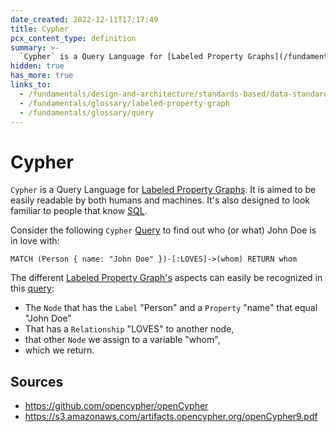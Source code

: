 ```yaml
---
date_created: 2022-12-11T17:17:49
title: Cypher
pcx_content_type: definition
summary: >-
  `Cypher` is a Query Language for [Labeled Property Graphs](/fundamentals/glossary/labeled-property-graph). It is aimed to be easily readable by both humans and machines. It's also designed to look familiar to people that know [SQL](/fundamentals/design-and-architecture/standards-based/data-standards/#sql).
hidden: true
has_more: true
links_to:
  - /fundamentals/design-and-architecture/standards-based/data-standards/sql
  - /fundamentals/glossary/labeled-property-graph
  - /fundamentals/glossary/query
---
```


# Cypher

`Cypher` is a Query Language for [Labeled Property Graphs](/fundamentals/glossary/labeled-property-graph). It is aimed to be easily readable by both humans and machines. It's also designed to look familiar to people that know [SQL](/fundamentals/design-and-architecture/standards-based/data-standards/sql).

Consider the following `Cypher` [Query](/fundamentals/glossary/query) to find out who (or what) John Doe is in love with:

```cypher
MATCH (Person { name: "John Doe" })-[:LOVES]->(whom) RETURN whom
```

The different [Labeled Property Graph's](/fundamentals/glossary/labeled-property-graph) aspects can easily be recognized in this [query](/fundamentals/glossary/query):

- The `Node` that has the `Label` "Person" and a `Property` "name" that equal "John Doe"
- That has a `Relationship` "LOVES" to another node,
- that other `Node` we assign to a variable "whom",
- which we return.

## Sources

- https://github.com/opencypher/openCypher
- https://s3.amazonaws.com/artifacts.opencypher.org/openCypher9.pdf
